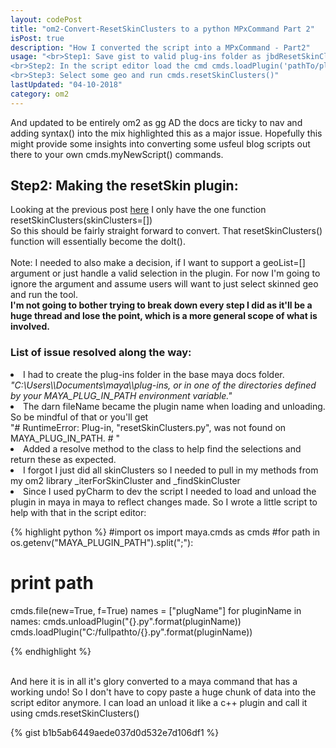 ```yaml
---
layout: codePost
title: "om2-Convert-ResetSkinClusters to a python MPxCommand Part 2"
isPost: true
description: "How I converted the script into a MPxCommand - Part2"
usage: "<br>Step1: Save gist to valid plug-ins folder as jbdResetSkinClusters.py  \
<br>Step2: In the script editor load the cmd cmds.loadPlugin('pathTo/plugin.py') \
<br>Step3: Select some geo and run cmds.resetSkinClusters()"
lastUpdated: "04-10-2018"
category: om2
---
```

And updated to be entirely om2 as gg AD the docs are ticky to nav and adding syntax() into the mix highlighted this as a major issue.
Hopefully this might provide some insights into converting some usfeul blog scripts out there to your own cmds.myNewScript() commands.

<h2>Step2: Making the resetSkin plugin:</h2>
Looking at the previous post <a href="https://jamesbdunlop.github.io/om2/2018/01/31/resetSkinClusters.html">here</a>
I only have the one function resetSkinClusters(skinClusters=[])
<br>
So this should be fairly straight forward to convert. That resetSkinClusters() function will
essentially become the doIt().
<br>
<br>
Note: I needed to also make a decision, if I want to support a geoList=[]
argument or just handle a valid selection in the plugin.
For now I'm going to ignore the argument and assume users will want to
just select skinned geo and run the tool.

<br>
<b>I'm not going to bother trying to break down every step I did as it'll be a
huge thread and lose the point, which is a more general scope of what is involved.</b>

<h3>List of issue resolved along the way:</h3>
<li>I had to create the plug-ins folder in the base maya docs folder.
<br>
<i>"C:\Users\<username>\Documents\maya\<version>\plug-ins, or in one of the
directories defined by your MAYA_PLUG_IN_PATH environment variable."</i>
<br>

<li>The darn fileName became the plugin name when loading and unloading.
So be mindful of that or you'll get
<br>
"# RuntimeError: Plug-in, "resetSkinClusters.py", was not found on MAYA_PLUG_IN_PATH. # "

<li>Added a resolve method to the class to help find the selections and return these as expected.

<li>I forgot I just did all skinClusters so I needed to pull in my methods
from my om2 library _iterForSkinCluster and _findSkinCluster

<li>Since I used pyCharm to dev the script I needed to load and unload the
plugin in maya in maya to reflect changes made. So I wrote a little script to help
with that in the script editor:

{% highlight python %}
#import os
import maya.cmds as cmds
#for path in os.getenv("MAYA_PLUGIN_PATH").split(";"):
#    print path
cmds.file(new=True, f=True)
names = ["plugName"]
for pluginName in names:
    cmds.unloadPlugin("{}.py".format(pluginName))
    cmds.loadPlugin("C:/fullpathto/{}.py".format(pluginName))

{% endhighlight %}

<br>
And here it is in all it's glory converted to a maya command that has a working undo!
So I don't have to copy paste a huge chunk of data into the script editor anymore.
I can load an unload it like a c++ plugin and call it using  cmds.resetSkinClusters()

{% gist b1b5ab6449aede037d0d532e7d106df1 %}
